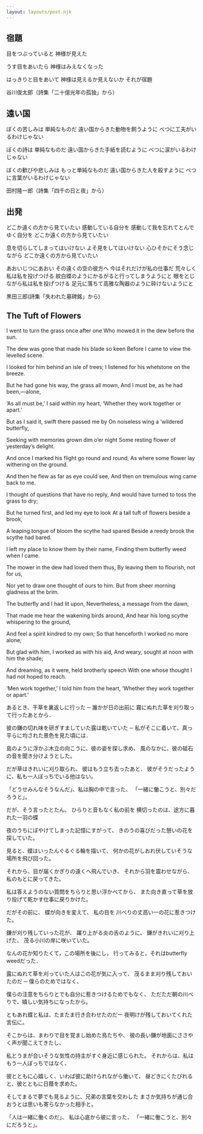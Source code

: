 ```yaml
---
layout: layouts/post.njk
---
```





## 宿題　

目をつぶっていると
神様が見えた

うす目をあいたら
神様はみえなくなった

はっきりと目をあいて
神様は見えるか見えないか
それが宿題

谷川俊太郎（詩集「二十億光年の孤独」から）


## 遠い国

ぼくの苦しみは
単純なものだ
遠い国からきた動物を飼うように
べつに工夫がいるわけじゃない

ぼくの詩は
単純なものだ
遠い国からきた手紙を読むように
べつに涙がいるわけじゃない

ぼくの歓びや悲しみは
もっと単純なものだ
遠い国からきた人を殺すように
べつに言葉がいるわけじゃない

田村隆一郎（詩集「四千の日と夜」から）


## 出発

どこか遠くの方から見ていたい
感動している自分を
感動して我を忘れてとんでゆく自分を
どこか遠くの方から見ていたい

息を切らしてしまってはいけない
よそ見をしてはいけない
心ひそかにそう念じながら
どこか遠くの方から見ていたい

あおいじつにあおい
その遠くの空の彼方へ
今はそれだけが私の仕事だ
荒々しく私は私を投げつける
紋白蝶のようにかるがると行ってしまうようにと
眼をとじながら私は私を投げつける
足元に落ちて高雅な陶器のように砕けないようにと

黒田三郎(詩集「失われた墓碑銘」から)


## The Tuft of Flowers

<div class="lg:grid lg:grid-cols-2 epoem">

<div>

I went to turn the grass once after one
Who mowed it in the dew before the sun.
 
The dew was gone that made his blade so keen
Before I came to view the levelled scene.
 
I looked for him behind an isle of trees;
I listened for his whetstone on the breeze.
 
But he had gone his way, the grass all mown,
And I must be, as he had been,—alone,
 
‘As all must be,’ I said within my heart,
‘Whether they work together or apart.’
 
But as I said it, swift there passed me by
On noiseless wing a ‘wildered butterfly,
 
Seeking with memories grown dim o’er night
Some resting flower of yesterday’s delight.
 
And once I marked his flight go round and round,
As where some flower lay withering on the ground.
 
And then he flew as far as eye could see,
And then on tremulous wing came back to me.
 
I thought of questions that have no reply,
And would have turned to toss the grass to dry;
 
But he turned first, and led my eye to look
At a tall tuft of flowers beside a brook,
 
A leaping tongue of bloom the scythe had spared
Beside a reedy brook the scythe had bared.
 
I left my place to know them by their name,
Finding them butterfly weed when I came.
 
The mower in the dew had loved them thus,
By leaving them to flourish, not for us,
 
Nor yet to draw one thought of ours to him.
But from sheer morning gladness at the brim.
 
The butterfly and I had lit upon,
Nevertheless, a message from the dawn,
 
That made me hear the wakening birds around,
And hear his long scythe whispering to the ground,
 
And feel a spirit kindred to my own;
So that henceforth I worked no more alone;
 
But glad with him, I worked as with his aid,
And weary, sought at noon with him the shade;
 
And dreaming, as it were, held brotherly speech
With one whose thought I had not hoped to reach.
 
‘Men work together,’ I told him from the heart,
‘Whether they work together or apart.’
    
</div>

<div>

あるとき、干草を裏返しに行った ─ 誰かが日の出前に 
霧にぬれた草を刈り取って行ったあとから．

彼の鎌の切れ味を研ぎすましていた露は乾いていた ─ 
私がそこに着いて、真っ平らに均された景色を見た頃には．

島のように浮かぶ木立の向こうに、彼の姿を探し求め、 
風のなかに、彼の砥石の音を聞き分けようとした。

だが草はきれいに刈り取られ、 彼はもう立ち去ったあと．
彼がそうだったように、私も一人ぼっちでいる他はない。

「どうせみんなそうなんだ」、私は胸の中で言った、 
「一緒に働こうと、別々だろうと」。

だが、そう言ったとたん、 ひらりと音もなく私の前を
横切ったのは、途方に暮れた一羽の蝶

夜のうちにぼやけてしまった記憶にすがって、
きのうの喜びだった憩いの花を探していた。

見ると、蝶はいったんぐるぐる輪を描いて、
何かの花がしおれ伏していそうな場所を飛び回った。 

それから、目が届くかぎりの遠くへ飛んでいき、
それから羽を震わせながら、 私のもとに戻ってきた。

私は答えようのない質問をちらりと思い浮かべてから、 
また向き直って草を放り投げて乾かす仕事に戻りかけた。

だがその前に、 蝶が向きを変えて、 私の目を
川べりの丈高い一の花に惹きつけた。

鎌が刈り残していった花が、 躍り上がる炎の舌のように、 
鎌がきれいに刈り上げた、 茂る小川の岸に咲いていた。

なんの花か知りたくて，この場所を後にし，
行ってみると，それはbutterfly weedだった．

露にぬれて草を刈っていた人はこの花が気に入って、 
茂るまま刈り残しておいたのだ ─ 僕らのためではなく、

僕らの注意をちらりとでも自分に惹きつけるためでもなく、 
ただただ朝の川べりで、嬉しい気持ちになったから。

ともあれ蝶と私は、たまたま行き合わせたのだー 
夜明けが残しておいてくれた言伝に。

そこからは、まわりで目を覚まし始めた鳥たちや、 
彼の長い鎌が地面にささやく声が聞こえてきたし、

私とうまが合いそうな気性の持主がすぐ身近に感じられた。
それからは、私はもう一人ぼっちではなく、

彼とともに心嬉しく、いわば彼に助けられながら働いて、 
昼どきにくたびれると、彼とともに日蔭を求めた。

そしてまるで夢でも見るように、兄弟の言葉を交わした
まさか気持ちが通じ合おうとは思いも寄らなかった相手と。 

「人は一緒に働くのだ」、 私は心底から彼に言った、
「一緒に働こうと、別々にだろうと」。

</div>

</div>





